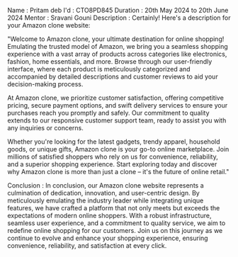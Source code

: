 Name : Pritam deb
I'd : CTO8PD845
Duration : 20th May 2024 to 20th June 2024
Mentor : Sravani Gouni
Description : Certainly! Here's a description for your Amazon clone website:

"Welcome to Amazon clone, your ultimate destination for online shopping! Emulating the trusted model of Amazon, we bring you a seamless shopping experience with a vast array of products across categories like electronics, fashion, home essentials, and more. Browse through our user-friendly interface, where each product is meticulously categorized and accompanied by detailed descriptions and customer reviews to aid your decision-making process.

At Amazon clone, we prioritize customer satisfaction, offering competitive pricing, secure payment options, and swift delivery services to ensure your purchases reach you promptly and safely. Our commitment to quality extends to our responsive customer support team, ready to assist you with any inquiries or concerns.

Whether you're looking for the latest gadgets, trendy apparel, household goods, or unique gifts, Amazon clone is your go-to online marketplace. Join millions of satisfied shoppers who rely on us for convenience, reliability, and a superior shopping experience. Start exploring today and discover why Amazon clone is more than just a clone – it's the future of online retail."

Conclusion : In conclusion, our Amazon clone website represents a culmination of dedication, innovation, and user-centric design. By meticulously emulating the industry leader while integrating unique features, we have crafted a platform that not only meets but exceeds the expectations of modern online shoppers. With a robust infrastructure, seamless user experience, and a commitment to quality service, we aim to redefine online shopping for our customers. Join us on this journey as we continue to evolve and enhance your shopping experience, ensuring convenience, reliability, and satisfaction at every click.
